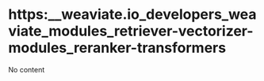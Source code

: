# https:\_\_weaviate.io_developers_weaviate_modules_retriever-vectorizer-modules_reranker-transformers

No content
